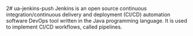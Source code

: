 2# ua-jenkins-push
 Jenkins is an open source continuous integration/continuous delivery and deployment (CI/CD) automation software DevOps tool written in the Java programming language. It is used to implement CI/CD workflows, called pipelines.
